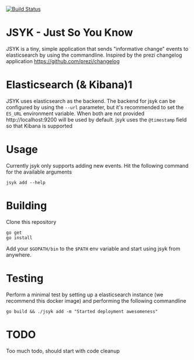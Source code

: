 [![Build Status](https://travis-ci.org/danielpalstra/jsyk.svg?branch=master)](https://travis-ci.org/danielpalstra/jsyk)

# JSYK - Just So You Know
JSYK is a tiny, simple application that sends "informative change" events to elasticsearch by using the commandline. Inspired by the prezi changelog application https://github.com/prezi/changelog

# Elasticsearch (& Kibana)1
JSYK uses elasticsearch as the backend. The backend for jsyk can be configured by using the `--url` parameter, but it's recommended to set the `ES_URL` environment variable. When both are not provided http://localhost:9200 will be used by default. jsyk uses the `@timestamp` field so that Kibana is supported

# Usage
Currently jsyk only supports adding new events. Hit the following command for the available arguments
```
jsyk add --help
```

# Building
Clone this repository
```
go get
go install
```

Add your `$GOPATH/bin` to the `$PATH` env variable and start using jsyk from anywhere.


# Testing
Perform a minimal test by setting up a elasticsearch instance (we recommend this docker image) and performing the following commandline
```
go build && ./jsyk add -m "Started deployment awesomeness"
```

# TODO
Too much todo, should start with code cleanup
